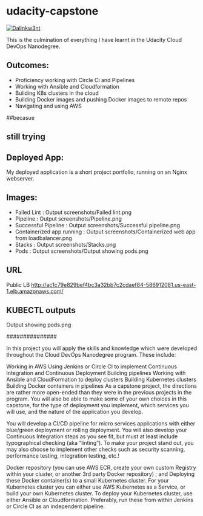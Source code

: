 # udacity-capstone
[![Dalinkw3nt](https://circleci.com/gh/Dalinkw3nt/udacity-capstone.svg?style=svg)](https://app.circleci.com/pipelines/github/Dalinkw3nt/udacity-capstone)

This is the culmination of everything I have learnt in the Udacity Cloud DevOps Nanodegree. 

## Outcomes:
- Proficiency working with Circle Ci and Pipelines
- Working with Ansible and Cloudformation 
- Building K8s clusters in the cloud
- Building Docker images and pushing Docker images to remote repos
- Navigating and using AWS

##becasue
## still trying
## Deployed App:
My deployed application is a short project portfolio, running on an Nginx webserver.

## Images:
- Failed Lint : Output screenshots/Failed lint.png 
- Pipeline : Output screenshots/Pipeline.png
- Successful Pipeline : Output screenshots/Successful pipeline.png
- Containerized app running : Output screenshots/Containerized web app from loadbalancer.png
- Stacks : Output screenshots/Stacks.png
- Pods : Output screenshots/Output showing pods.png
## URL

Public LB http://ac1c79e829bef4bc3a32bb7c2cdaef84-586912081.us-east-1.elb.amazonaws.com/

## KUBECTL outputs

Output showing pods.png

###############

In this project you will apply the skills and knowledge which were developed throughout the Cloud DevOps Nanodegree program. These include:

Working in AWS
Using Jenkins or Circle CI to implement Continuous Integration and Continuous Deployment
Building pipelines
Working with Ansible and CloudFormation to deploy clusters
Building Kubernetes clusters
Building Docker containers in pipelines
As a capstone project, the directions are rather more open-ended than they were in the previous projects in the program. You will also be able to make some of your own choices in this capstone, for the type of deployment you implement, which services you will use, and the nature of the application you develop.

You will develop a CI/CD pipeline for micro services applications with either blue/green deployment or rolling deployment. You will also develop your Continuous Integration steps as you see fit, but must at least include typographical checking (aka “linting”). To make your project stand out, you may also choose to implement other checks such as security scanning, performance testing, integration testing, etc.!

 Docker repository (you can use AWS ECR, create your own custom Registry within your cluster, or another 3rd party Docker repository) ; and
Deploying these Docker container(s) to a small Kubernetes cluster. For your Kubernetes cluster you can either use AWS Kubernetes as a Service, or build your own Kubernetes cluster. To deploy your Kubernetes cluster, use either Ansible or Cloudformation. Preferably, run these from within Jenkins or Circle CI as an independent pipeline.
